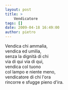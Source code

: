 ```yaml
---
layout: post
title: >
    Vendicatore
tags: []
date: 2009-04-18 16:49:00
author: pietro
---
```

Vendica chi ammalia,<br/>vendica ed umilia,<br/>senza la dignità di chi<br/>via di qui via di qui,<br/>vendica col tuono<br/>col lampo e niente meno,<br/>vendicatore di chi l'ora<br/>rincorre e sfugge pieno d'ira.
